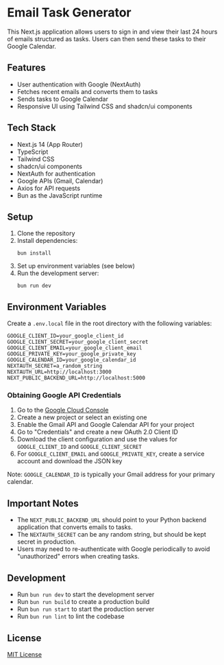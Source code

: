 # Email Task Generator

This Next.js application allows users to sign in and view their last 24 hours of emails structured as tasks. Users can then send these tasks to their Google Calendar.

## Features

- User authentication with Google (NextAuth)
- Fetches recent emails and converts them to tasks
- Sends tasks to Google Calendar
- Responsive UI using Tailwind CSS and shadcn/ui components

## Tech Stack

- Next.js 14 (App Router)
- TypeScript
- Tailwind CSS
- shadcn/ui components
- NextAuth for authentication
- Google APIs (Gmail, Calendar)
- Axios for API requests
- Bun as the JavaScript runtime

## Setup

1. Clone the repository
2. Install dependencies:
   ```
   bun install
   ```
3. Set up environment variables (see below)
4. Run the development server:
   ```
   bun run dev
   ```

## Environment Variables

Create a `.env.local` file in the root directory with the following variables:

```
GOOGLE_CLIENT_ID=your_google_client_id
GOOGLE_CLIENT_SECRET=your_google_client_secret
GOOGLE_CLIENT_EMAIL=your_google_client_email
GOOGLE_PRIVATE_KEY=your_google_private_key
GOOGLE_CALENDAR_ID=your_google_calendar_id
NEXTAUTH_SECRET=a_random_string
NEXTAUTH_URL=http://localhost:3000
NEXT_PUBLIC_BACKEND_URL=http://localhost:5000
```

### Obtaining Google API Credentials

1. Go to the [Google Cloud Console](https://console.cloud.google.com/)
2. Create a new project or select an existing one
3. Enable the Gmail API and Google Calendar API for your project
4. Go to "Credentials" and create a new OAuth 2.0 Client ID
5. Download the client configuration and use the values for `GOOGLE_CLIENT_ID` and `GOOGLE_CLIENT_SECRET`
6. For `GOOGLE_CLIENT_EMAIL` and `GOOGLE_PRIVATE_KEY`, create a service account and download the JSON key

Note: `GOOGLE_CALENDAR_ID` is typically your Gmail address for your primary calendar.

## Important Notes

- The `NEXT_PUBLIC_BACKEND_URL` should point to your Python backend application that converts emails to tasks.
- The `NEXTAUTH_SECRET` can be any random string, but should be kept secret in production.
- Users may need to re-authenticate with Google periodically to avoid "unauthorized" errors when creating tasks.

## Development

- Run `bun run dev` to start the development server
- Run `bun run build` to create a production build
- Run `bun run start` to start the production server
- Run `bun run lint` to lint the codebase

## License

[MIT License](LICENSE)
